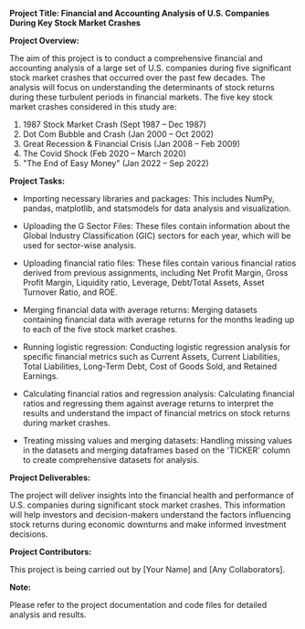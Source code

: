 **Project Title: Financial and Accounting Analysis of U.S. Companies During Key Stock Market Crashes**

**Project Overview:**

The aim of this project is to conduct a comprehensive financial and accounting analysis of a large set of U.S. companies during five significant stock market crashes that occurred over the past few decades. The analysis will focus on understanding the determinants of stock returns during these turbulent periods in financial markets. The five key stock market crashes considered in this study are:

1. 1987 Stock Market Crash (Sept 1987 – Dec 1987)
2. Dot Com Bubble and Crash (Jan 2000 – Oct 2002)
3. Great Recession & Financial Crisis (Jan 2008 – Feb 2009)
4. The Covid Shock (Feb 2020 – March 2020)
5. "The End of Easy Money" (Jan 2022 – Sep 2022)

**Project Tasks:**

- Importing necessary libraries and packages: This includes NumPy, pandas, matplotlib, and statsmodels for data analysis and visualization.

- Uploading the G Sector Files: These files contain information about the Global Industry Classification (GIC) sectors for each year, which will be used for sector-wise analysis.

- Uploading financial ratio files: These files contain various financial ratios derived from previous assignments, including Net Profit Margin, Gross Profit Margin, Liquidity ratio, Leverage, Debt/Total Assets, Asset Turnover Ratio, and ROE.

- Merging financial data with average returns: Merging datasets containing financial data with average returns for the months leading up to each of the five stock market crashes.

- Running logistic regression: Conducting logistic regression analysis for specific financial metrics such as Current Assets, Current Liabilities, Total Liabilities, Long-Term Debt, Cost of Goods Sold, and Retained Earnings.

- Calculating financial ratios and regression analysis: Calculating financial ratios and regressing them against average returns to interpret the results and understand the impact of financial metrics on stock returns during market crashes.

- Treating missing values and merging datasets: Handling missing values in the datasets and merging dataframes based on the 'TICKER' column to create comprehensive datasets for analysis.

**Project Deliverables:**

The project will deliver insights into the financial health and performance of U.S. companies during significant stock market crashes. This information will help investors and decision-makers understand the factors influencing stock returns during economic downturns and make informed investment decisions.

**Project Contributors:**

This project is being carried out by [Your Name] and [Any Collaborators]. 

**Note:**

Please refer to the project documentation and code files for detailed analysis and results.
